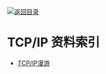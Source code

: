 [![返回目录](https://parg.co/UGo)](https://parg.co/b4z) 



# TCP/IP 资料索引



- [TCP/IP漫游](http://blog.mrriddler.com/2017/01/13/TCP:IP%E6%BC%AB%E6%B8%B8/)